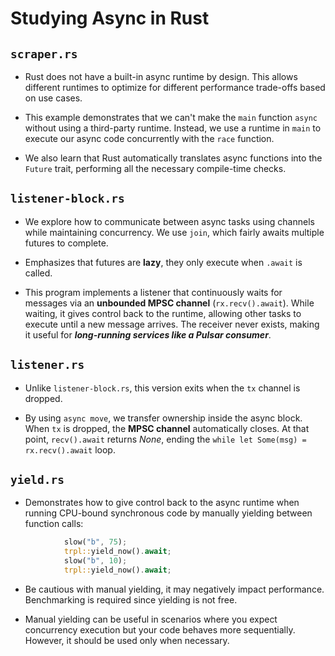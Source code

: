 # Studying Async in Rust

## `scraper.rs`

- Rust does not have a built-in async runtime by  design. This allows different runtimes to optimize for different performance trade-offs based on use cases.

- This example demonstrates that we can't make the `main` function `async` without using a third-party runtime. Instead, we use a runtime in `main` to execute our async code concurrently with the `race` function.

- We also learn that Rust automatically translates async functions into the `Future` trait, performing all the necessary compile-time checks.

## `listener-block.rs`

- We explore how to communicate between async tasks using channels while maintaining concurrency. We use `join`, which fairly awaits multiple futures to complete.

- Emphasizes that futures are **lazy**, they only execute when `.await` is called.

- This program implements a listener that continuously waits for messages via an **unbounded MPSC channel** (`rx.recv().await`). While waiting, it gives control back to the runtime, allowing other tasks to execute until a new message arrives. The receiver never exists, making it useful for ***long-running services like a Pulsar consumer***.

## `listener.rs`

- Unlike `listener-block.rs`, this version exits when the `tx` channel is dropped.

- By using `async move`, we transfer ownership inside the async block. When `tx` is dropped, the **MPSC channel** automatically closes. At that point, `recv().await` returns _None_, ending the `while let Some(msg) = rx.recv().await` loop.

## `yield.rs`

- Demonstrates how to give control back to the async runtime when running CPU-bound synchronous code by manually yielding between function calls:
```rs
            slow("b", 75);
            trpl::yield_now().await;
            slow("b", 10);
            trpl::yield_now().await;
```

- Be cautious with manual yielding, it may negatively impact performance. Benchmarking is required since yielding is not free.

- Manual yielding can be useful in scenarios where you expect concurrency execution but your code behaves more sequentially. However, it should be used only when necessary.